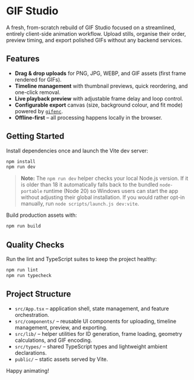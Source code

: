 # GIF Studio

A fresh, from-scratch rebuild of GIF Studio focused on a streamlined, entirely client-side animation workflow. Upload stills,
organise their order, preview timing, and export polished GIFs without any backend services.

## Features

- **Drag & drop uploads** for PNG, JPG, WEBP, and GIF assets (first frame rendered for GIFs).
- **Timeline management** with thumbnail previews, quick reordering, and one-click removal.
- **Live playback preview** with adjustable frame delay and loop control.
- **Configurable export** canvas (size, background colour, and fit mode) powered by [`gifenc`](https://github.com/mattdesl/gifenc).
- **Offline-first** – all processing happens locally in the browser.

## Getting Started

Install dependencies once and launch the Vite dev server:

```bash
npm install
npm run dev
```

> **Note:** The `npm run dev` helper checks your local Node.js version. If it is older than 18 it
> automatically falls back to the bundled `node-portable` runtime (Node 20) so Windows users can
> start the app without adjusting their global installation. If you would rather opt-in manually,
> run `node scripts/launch.js dev:vite`.

Build production assets with:

```bash
npm run build
```

## Quality Checks

Run the lint and TypeScript suites to keep the project healthy:

```bash
npm run lint
npm run typecheck
```

## Project Structure

- `src/App.tsx` – application shell, state management, and feature orchestration.
- `src/components/` – reusable UI components for uploading, timeline management, preview, and exporting.
- `src/lib/` – helper utilities for ID generation, frame loading, geometry calculations, and GIF encoding.
- `src/types/` – shared TypeScript types and lightweight ambient declarations.
- `public/` – static assets served by Vite.

Happy animating!
